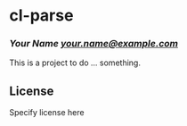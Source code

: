 # cl-parse
### _Your Name <your.name@example.com>_

This is a project to do ... something.

## License

Specify license here

